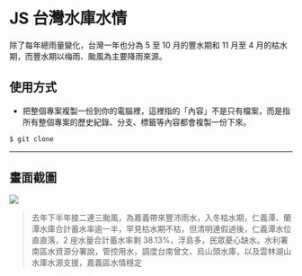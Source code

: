 # JS 台灣水庫水情

除了每年總雨量變化，台灣一年也分為 5 至 10 月的豐水期和 11 月至 4 月的枯水期，而豐水期以梅雨、颱風為主要降雨來源。

## 使用方式
- 把整個專案複製一份到你的電腦裡，這裡指的「內容」不是只有檔案，而是指所有整個專案的歷史紀錄、分支、標籤等內容都會複製一份下來。
```sh
$ git clone
```

----

## 畫面截圖
![](https://i.imgur.com/UZPfYF7.png)
>  去年下半年接二連三颱風，為嘉義帶來豐沛雨水，入冬枯水期，仁義潭、蘭潭水庫合計蓄水率逾一半，罕見枯水期不枯，但清明連假過後，仁義潭水位直直落，2 座水量合計蓄水率剩 38.13%，浮島多，民眾憂心缺水。水利署南區水資源分署說，管控用水，調度台南曾文、烏山頭水庫，以及雲林湖山水庫水源支援，嘉義區水情穩定
